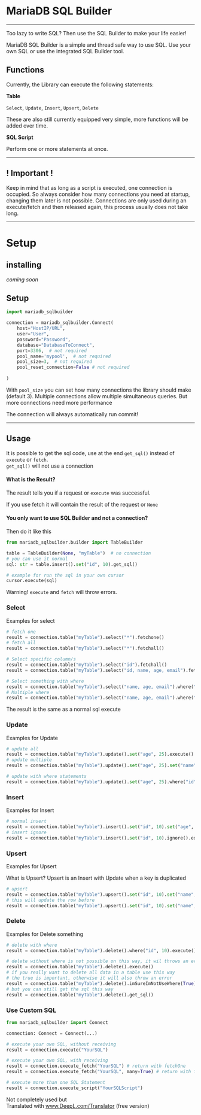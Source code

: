 # MariaDB SQL Builder

-----

Too lazy to write SQL? Then use the SQL Builder to make your life easier!

MariaDB SQL Builder is a simple and thread safe way to use SQL.
Use your own SQL or use the integrated SQL Builder tool.

## Functions

Currently, the Library can execute the following statements:

**Table**

`Select`, `Update`, `Insert`, `Upsert`, `Delete`

These are also still currently equipped very simple, more functions will be added over time.

**SQL Script**

Perform one or more statements at once.

----

## ! Important !
Keep in mind that as long as a script is executed, one connection is occupied. 
So always consider how many connections you need at startup, changing them later 
is not possible. Connections are only used during an execute/fetch and then released 
again, this process usually does not take long.

----
 
# Setup

## installing

*coming soon*

## Setup

````python
import mariadb_sqlbuilder

connection = mariadb_sqlbuilder.Connect(
    host="HostIP/URL",
    user="User",
    password="Password",
    database="DatabaseToConnect",
    port=3306,  # not required
    pool_name='mypool',  # not required
    pool_size=3,  # not required
    pool_reset_connection=False # not required
    
)
````

With `pool_size` you can set how many connections the library should make (default 3). 
Multiple connections allow multiple simultaneous queries. But more connections need more performance

The connection will always automatically run commit!

---

## Usage

It is possible to get the sql code, use at the end ``get_sql()`` instead of `execute` or `fetch`.<br>
``get_sql()`` will not use a connection

#### What is the Result?
The result tells you if a request or ``execute`` was successful.

If you use fetch it will contain the result of the request or ``None`` 

#### You only want to use SQL Builder and not a connection?

Then do it like this

````python
from mariadb_sqlbuilder.builder import TableBuilder

table = TableBuilder(None, "myTable")  # no connection
# you can use it normal
sql: str = table.insert().set("id", 10).get_sql()

# example for run the sql in your own cursor
cursor.execute(sql)
````

Warning! `execute` and `fetch` will throw errors. 


### Select

Examples for select

```python
# fetch one
result = connection.table("myTable").select("*").fetchone()
# fetch all
result = connection.table("myTable").select("*").fetchall()

# Select specific column/s
result = connection.table("myTable").select("id").fetchall()
result = connection.table("myTable").select("id, name, age, email").fetchall()

# Select something with where
result = connection.table("myTable").select("name, age, email").where("age", 25).fetchall()
# Multiple where
result = connection.table("myTable").select("name, age, email").where("age", 25).where("name", "Helgo").fetchall()
```

The result is the same as a normal sql execute

### Update

Examples for Update

```python
# update all
result = connection.table("myTable").update().set("age", 25).execute()
# update multiple
result = connection.table("myTable").update().set("age", 25).set("name", "Helgo").execute()

# update with where statements
result = connection.table("myTable").update().set("age", 25).where("id", 10).execute()

```

### Insert

Examples for Insert

```python
# normal insert
result = connection.table("myTable").insert().set("id", 10).set("age", 25).set("Name", "Helgo").execute()
# insert ignore
result = connection.table("myTable").insert().set("id", 10).ignore().execute()

```

### Upsert

Examples for Upsert

What is Upsert? Upsert is an Insert with Update when a key is duplicated

```python
# upsert
result = connection.table("myTable").upsert().set("id", 10).set("name", "Helgo").execute()
# this will update the row before
result = connection.table("myTable").upsert().set("id", 10).set("name", "Helgo the Hero").execute()
```

### Delete

Examples for Delete something

```python
# delete with where
result = connection.table("myTable").delete().where("id", 10).execute()

# delete without where is not possible on this way, it wil throws an error
result = connection.table("myTable").delete().execute()
# if you really want to delete all data in a table use this way
# the true is important, otherwise it will also throw an error
result = connection.table("myTable").delete().imSureImNotUseWhere(True).execute()
# but you can still get the sql this way
result = connection.table("myTable").delete().get_sql()
```

### Use Custom SQL

````python
from mariadb_sqlbuilder import Connect

connection: Connect = Connect(...)

# execute your own SQL, without receiving
result = connection.execute("YourSQL")

# execute your own SQL, with receiving
result = connection.execute_fetch("YourSQL") # return with fetchOne
result = connection.execute_fetch("YourSQL", many=True) # return with fetchMany

# execute more than one SQL Statement
result = connection.execute_script("YourSQLScript")

````

Not completely used but <br>
Translated with www.DeepL.com/Translator (free version)